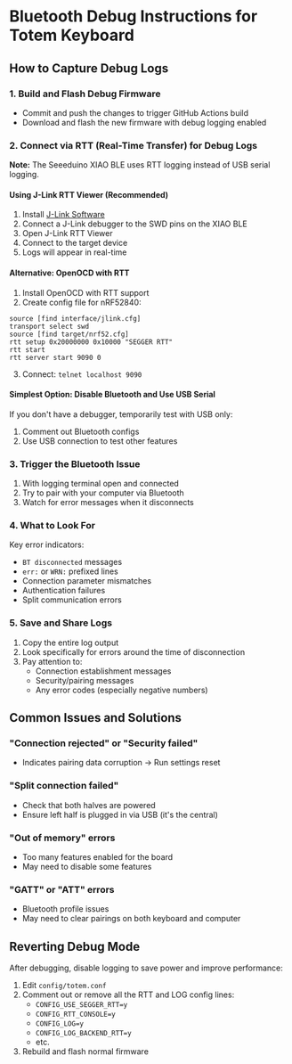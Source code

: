 # Bluetooth Debug Instructions for Totem Keyboard

## How to Capture Debug Logs

### 1. Build and Flash Debug Firmware
- Commit and push the changes to trigger GitHub Actions build
- Download and flash the new firmware with debug logging enabled

### 2. Connect via RTT (Real-Time Transfer) for Debug Logs

**Note:** The Seeeduino XIAO BLE uses RTT logging instead of USB serial logging.

#### Using J-Link RTT Viewer (Recommended)
1. Install [J-Link Software](https://www.segger.com/downloads/jlink/)
2. Connect a J-Link debugger to the SWD pins on the XIAO BLE
3. Open J-Link RTT Viewer
4. Connect to the target device
5. Logs will appear in real-time

#### Alternative: OpenOCD with RTT
1. Install OpenOCD with RTT support
2. Create config file for nRF52840:
```
source [find interface/jlink.cfg]
transport select swd
source [find target/nrf52.cfg]
rtt setup 0x20000000 0x10000 "SEGGER RTT"
rtt start
rtt server start 9090 0
```
3. Connect: `telnet localhost 9090`

#### Simplest Option: Disable Bluetooth and Use USB Serial
If you don't have a debugger, temporarily test with USB only:
1. Comment out Bluetooth configs
2. Use USB connection to test other features

### 3. Trigger the Bluetooth Issue
1. With logging terminal open and connected
2. Try to pair with your computer via Bluetooth
3. Watch for error messages when it disconnects

### 4. What to Look For
Key error indicators:
- `BT disconnected` messages
- `err:` or `WRN:` prefixed lines
- Connection parameter mismatches
- Authentication failures
- Split communication errors

### 5. Save and Share Logs
1. Copy the entire log output
2. Look specifically for errors around the time of disconnection
3. Pay attention to:
   - Connection establishment messages
   - Security/pairing messages
   - Any error codes (especially negative numbers)

## Common Issues and Solutions

### "Connection rejected" or "Security failed"
- Indicates pairing data corruption → Run settings reset

### "Split connection failed"
- Check that both halves are powered
- Ensure left half is plugged in via USB (it's the central)

### "Out of memory" errors
- Too many features enabled for the board
- May need to disable some features

### "GATT" or "ATT" errors
- Bluetooth profile issues
- May need to clear pairings on both keyboard and computer

## Reverting Debug Mode
After debugging, disable logging to save power and improve performance:
1. Edit `config/totem.conf`
2. Comment out or remove all the RTT and LOG config lines:
   - `CONFIG_USE_SEGGER_RTT=y`
   - `CONFIG_RTT_CONSOLE=y`
   - `CONFIG_LOG=y`
   - `CONFIG_LOG_BACKEND_RTT=y`
   - etc.
3. Rebuild and flash normal firmware